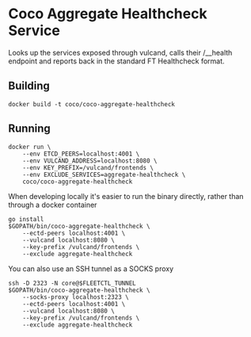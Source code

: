 # Coco Aggregate Healthcheck Service

Looks up the services exposed through vulcand, calls their /__health endpoint and reports back in the standard FT Healthcheck format.

## Building

```
docker build -t coco/coco-aggregate-healthcheck
```

## Running

```
docker run \
    --env ETCD_PEERS=localhost:4001 \
    --env VULCAND_ADDRESS=localhost:8080 \
    --env KEY_PREFIX=/vulcand/frontends \
    --env EXCLUDE_SERVICES=aggregate-healthcheck \
    coco/coco-aggregate-healthcheck
```

When developing locally it's easier to run the binary directly, rather than through a docker container

```
go install
$GOPATH/bin/coco-aggregate-healthcheck \
    --ectd-peers localhost:4001 \
    --vulcand localhost:8080 \
    --key-prefix /vulcand/frontends \
    --exclude aggregate-healthcheck
```

You can also use an SSH tunnel as a SOCKS proxy

```
ssh -D 2323 -N core@$FLEETCTL_TUNNEL
$GOPATH/bin/coco-aggregate-healthcheck \
    --socks-proxy localhost:2323 \
    --ectd-peers localhost:4001 \
    --vulcand localhost:8080 \
    --key-prefix /vulcand/frontends \
    --exclude aggregate-healthcheck
```
